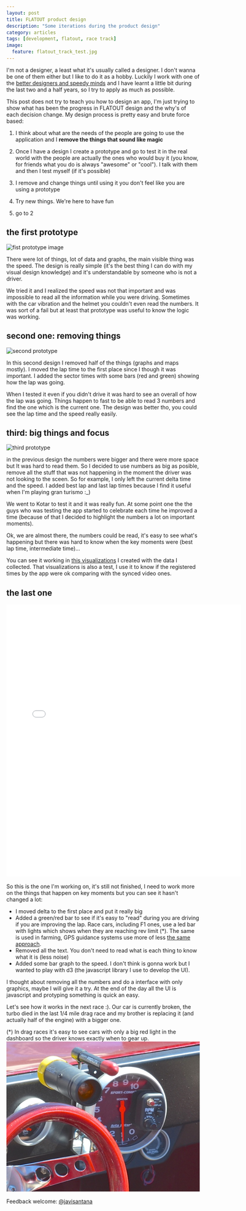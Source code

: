 ```yaml
---
layout: post
title: FLATOUT product design
description: "Some iterations during the product design"
category: articles
tags: [development, flatout, race track]
image:
  feature: flatout_track_test.jpg
---
```


I'm not a designer, a least what it's usually called a designer. I don't wanna be one of them either but I
like to do it as a hobby. Luckily I work with one of the [better designers and speedy
minds](http://twitter.com/saleiva) and I have learnt a little bit during the last two and a half
years, so I try to apply as much as possible.

This post does not try to teach you how to design an app, I'm just trying to show what has been the progress in
FLATOUT design and the why's of each decision change. My design process is pretty easy and brute
force based: 

  1. I think about what are the needs of the people are going to use the application and I **remove the
    things that sound like magic**

  2. Once I have a design I create a prototype and go to test it in the real world with the people are actually the ones who would buy it (you know, for friends what you do is always "awesome" or "cool"). I talk with them and then I test myself (if it's possible)

  3. I remove and change things until using it you don't feel like you are using a prototype

  4. Try new things. We're here to have fun 

  5. go to 2

## the first prototype

![fist prototype image](http://d13yacurqjgara.cloudfront.net/users/85970/screenshots/935716/d809ecf0729e11e280a722000a9e28dc_7.jpg)

There were lot of things, lot of data and graphs, the main visible thing was the speed. The design
is really simple (it's the best thing I can do with my visual design knowledge) and it's
understandable by someone who is not a driver.

We tried it and I realized the speed was not that important and was impossible to read all the
information while you were driving. Sometimes with the car vibration and the helmet you couldn't even read the
numbers. It was sort of a fail but at least that prototype was useful to know the logic was working.

## second one: removing things

![second prototype](http://d13yacurqjgara.cloudfront.net/users/85970/screenshots/1085929/3c656398c4af11e2802422000a9e014e_7.jpg)

In this second design I removed half of the things (graphs and maps mostly). I moved the lap time to
the first place since I though it was important. I added the sector times with some bars (red and
green) showing how the lap was going.

When I tested it even if you didn't drive it was hard to see an overall of how the lap was going.
Things happen to fast to be able to read 3 numbers and find the one which is the current one. The design was better tho, you could see the lap
time and the speed really easily.

## third: big things and focus

![third prototype](http://distilleryimage7.s3.amazonaws.com/1c859e6e37cb11e3b4a022000a9e5b1b_7.jpg)

in the previous design the numbers were bigger and there were more space but It was hard to read
them. So I decided to use numbers as big as posible, remove all the stuff that was not happening in
the moment the driver was not looking to the sceen. So for example, I only left the current delta
time and the speed. I added best lap and last lap times because I find it useful when I'm playing
gran turismo :_)

We went to Kotar to test it and it was really fun. At some point one the the guys who was testing
the app started to celebrate each time he improved a time (because of that I decided to highlight
the numbers a lot on important moments).

Ok, we are almost there, the numbers could be read, it's easy to see what's happening but there was
hard to know when the key moments were (best lap time, intermediate time)...

You can see it working in [this visualizations](http://javisantana.com/kotar) I created with the data I collected. That
visualizations is also a test, I use it to know if the registered times by the app were ok comparing
with the synced video ones.

## the last one

<iframe src="//instagram.com/p/hB7H9ivKy2/embed/" width="612" height="710" frameborder="0" scrolling="no" allowtransparency="true"></iframe>

So this is the one I'm working on, it's still not finished, I need to work more on the things that
happen on key moments but you can see it hasn't changed a lot:

 - I moved delta to the first place and put it really big
 - Added a green/red bar to see if it's easy to "read" during you are driving if you are improving
   the lap. Race cars, including F1 ones, use a led bar with lights which shows when they are
   reaching rev limit (*). The same is used in farming, GPS guidance systems use more of less [the same
   approach](https://www.google.com/search?espv=210&es_sm=119&source=lnms&tbm=isch&sa=X&ei=R1GSUpjALYHt0gWIooD4BQ&ved=0CAcQ_AUoAQ&biw=1440&bih=779&q=gps%20light%20bar).
 - Removed all the text. You don't need to read what is each thing to know what it is (less noise)
 - Added some bar graph to the speed. I don't think is gonna work but I wanted to play with d3
  (the javascript library I use to develop the UI). 

I thought about removing all the numbers and do a interface with only graphics, maybe I will give it a try.
At the end of the day all the UI is javascript and protyping something is quick an easy.

Let's see how it works in the next race :). Our car is currently broken, the turbo died in the last
1/4 mile drag race and my brother is replacing it (and actually half of the engine) with a bigger
one.

(*) In drag races it's easy to see cars with only a big red light in the dashboard so the driver
knows exactly when to gear up.
![big led](/images/big_red_light.jpg)

Feedback welcome: [@javisantana](http://twitter.com/javisantana)







